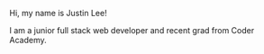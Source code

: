 Hi, my name is Justin Lee!

I am a junior full stack web developer and recent grad from Coder Academy.

